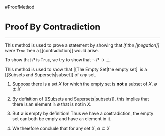 #ProofMethod

# Proof By Contradiction

---

This method is used to prove a statement by showing that _if the [[negation]] were `True`_ then a [[contradiction]] would arise.

To show that $P$ is `True`, we try to show that $\neg~P\rightarrow \bot$.

This method is used to show that [[The Empty Set|the empty set]] is a [[Subsets and Supersets|subset]] of _any_ set.

1. Suppose there is a set $X$ for which the empty set is **not** a subset of $X$. 
	$\emptyset\not\subset X$
	
2. By definition of [[Subsets and Supersets|subsets]], this implies that there is an element in $\emptyset$ that is not in $X$.

3. But $\emptyset$ is empty by definition! Thus we have a contradiction, the empty set can both be empty and have an element in it.

4. We therefore conclude that for any set $X$, $\emptyset\subset X$